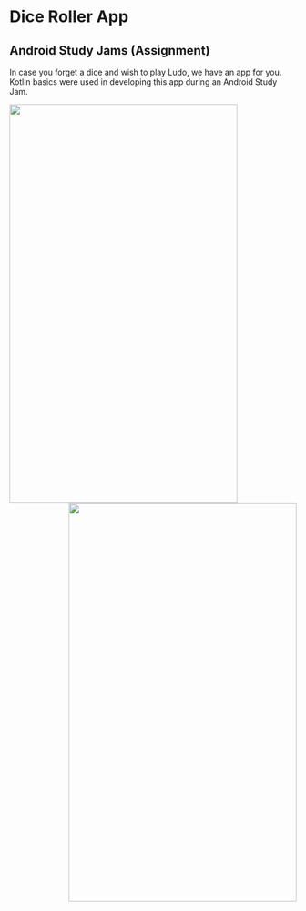 # Dice Roller App
## Android Study Jams (Assignment)
In case you forget a dice and wish to play Ludo, we have an app for you. <br>
Kotlin basics were used in developing this app during an Android Study Jam.

<img src="https://user-images.githubusercontent.com/77115663/173189202-c4ee52d4-d7d4-456e-a140-4b7875da3a61.jpeg" height=700 width=400 align="left">
<img src="https://user-images.githubusercontent.com/77115663/173189209-1d6bcf4d-5593-4467-9e59-020020a5df3e.jpeg"  height=700 width=400 align="right">


